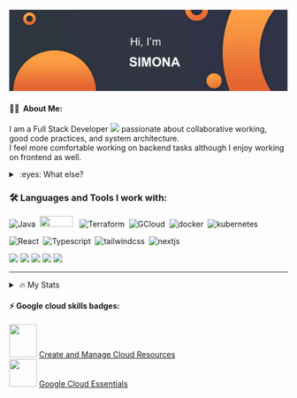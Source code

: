 [![Hi there, I'm Simona](./cover.png)](#)

#### :woman_technologist: &nbsp;About Me:
I am a Full Stack Developer <img src="https://media.giphy.com/media/o0vwzuFwCGAFO/giphy.gif" width="30"> passionate about collaborative working, good code practices, and system architecture. \
I feel more comfortable working on backend tasks although I enjoy working on frontend as well.

<details>
  <summary>&nbsp;:eyes: What else?</summary>
  <ul>
    <li>I love making&drinking coffee ☕️</li>
    <li>I love plants 🌱 </li>
  </ul>
</details>

### 🛠 Languages and Tools I work with:
<p>
<img src="https://cdn.jsdelivr.net/gh/devicons/devicon/icons/java/java-original-wordmark.svg" title="Java" alt="Java" width="30" height="30"/>&nbsp;
<img src="https://img.shields.io/badge/SpringBoot-6DB33F?style=flat-square&logo=SpringBoot&logoColor=black" width="60" height="20"/>&nbsp;&nbsp;
<img src="https://cdn.jsdelivr.net/gh/devicons/devicon/icons/terraform/terraform-original-wordmark.svg" title="Terraform" alt="Terraform" width="30" height="30"/>&nbsp;
<img src="https://cdn.jsdelivr.net/gh/devicons/devicon/icons/googlecloud/googlecloud-original-wordmark.svg" title="GCloud" alt="GCloud" width="30" height="30"/>&nbsp;
<img src="https://cdn.jsdelivr.net/gh/devicons/devicon/icons/docker/docker-original-wordmark.svg" title="docker" alt="docker" width="25" height="25"/>&nbsp;
<img src="https://cdn.jsdelivr.net/gh/devicons/devicon/icons/kubernetes/kubernetes-plain-wordmark.svg" title="kubernetes" alt="kubernetes" width="25" height="30"/>&nbsp;

<img src="https://cdn.jsdelivr.net/gh/devicons/devicon/icons/react/react-original-wordmark.svg" title="React" alt="React" width="20" height="20"/>&nbsp;
<img src="https://cdn.jsdelivr.net/gh/devicons/devicon/icons/typescript/typescript-original.svg" title="Typescript" alt="Typescript" width="20" height="20"/>&nbsp;
<img src="https://cdn.jsdelivr.net/gh/devicons/devicon/icons/tailwindcss/tailwindcss-original-wordmark.svg" title="tailwindcss" alt="tailwindcss" width="40" height="30"/>&nbsp;
<img src="https://cdn.jsdelivr.net/gh/devicons/devicon/icons/nextjs/nextjs-original-wordmark.svg" title="nextjs" alt="nextjs" width="20" height="20"/>&nbsp;

<img src="https://img.shields.io/badge/Git-181717?style=flat-square&logo=GitHub&logoColor=white"/> 
<img src="https://img.shields.io/badge/Jira-0052CC?style=flat-square&logo=Jira&logoColor=white"/>  
<img src="https://img.shields.io/badge/Confluence-172B4D?style=flat-square&logo=Confluence&logoColor=white"/>     
<img src="https://img.shields.io/badge/Swagger-85EA2D?style=flat-square&logo=Swagger&logoColor=black"/>
<img src="https://img.shields.io/badge/GithubActions-181717?style=flat-square&logo=Git&logoColor=black"/>  
<img src="https://img.shields.io/badge/Postman-FF6C37?style=flat-square&logo=Postman&logoColor=white" alt=""/> 
</p>

---

<details>
<summary>&nbsp;🔥  My Stats </summary>

<span align="center">

[![GitHub Streak](https://github-readme-streak-stats.herokuapp.com?user=sboldur&theme=dark)](https://git.io/streak-stats)

![My GitHub stats](https://github-readme-stats.vercel.app/api?username=sboldur&show_icons=true&theme=codeSTACKr)

![Top languages](https://github-readme-stats.vercel.app/api/top-langs/?username=sboldur&theme=codeSTACKr&exclude_repo=aether)
</span>
</details>

#### ⚡ Google cloud skills badges:

<img src="https://cdn.qwiklabs.com/i88dJUJVWT%2Blo8GTDfEOqhJF9XXF2YvZOI1pY%2FbzSaY%3D" width="50" height="60"/>&nbsp;[Create and Manage Cloud Resources](https://www.cloudskillsboost.google/public_profiles/64265f5e-81a6-4031-94f7-4241ca0c4319/badges/2574876) \
<img src="https://cdn.qwiklabs.com/xRejIPM4k6VgI8%2B%2B2Nz5bFHFx8PwK0nn9oQofkJOsS4%3D" width="50" height="50"/>&nbsp;[Google Cloud Essentials](https://www.cloudskillsboost.google/public_profiles/64265f5e-81a6-4031-94f7-4241ca0c4319/badges/2572939)


